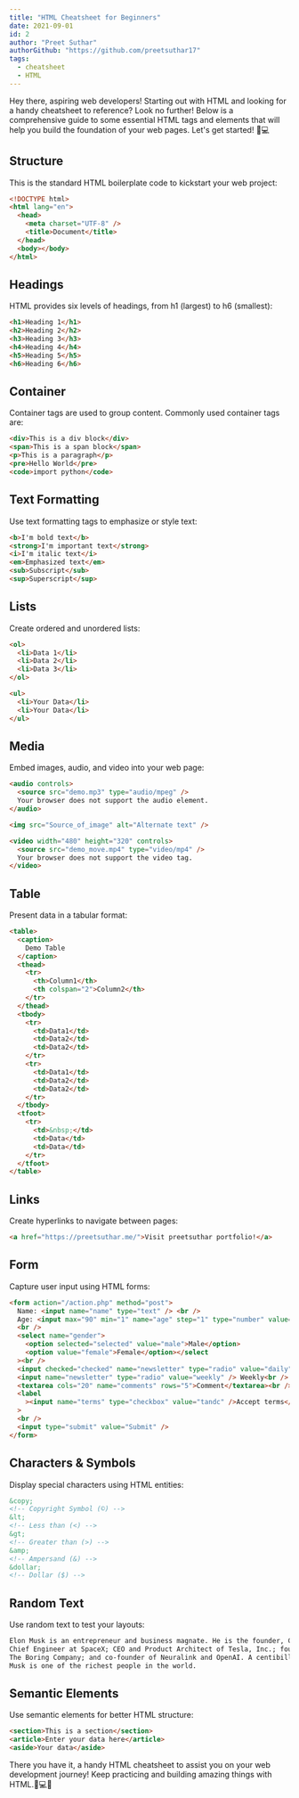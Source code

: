 ```yaml
---
title: "HTML Cheatsheet for Beginners"
date: 2021-09-01
id: 2
author: "Preet Suthar"
authorGithub: "https://github.com/preetsuthar17"
tags:
  - cheatsheet
  - HTML
---
```


Hey there, aspiring web developers! Starting out with HTML and looking for a handy cheatsheet to reference? Look no further! Below is a comprehensive guide to some essential HTML tags and elements that will help you build the foundation of your web pages. Let's get started! 🚀💻

## Structure

This is the standard HTML boilerplate code to kickstart your web project:

```html
<!DOCTYPE html>
<html lang="en">
  <head>
    <meta charset="UTF-8" />
    <title>Document</title>
  </head>
  <body></body>
</html>
```

## Headings

HTML provides six levels of headings, from h1 (largest) to h6 (smallest):

```html
<h1>Heading 1</h1>
<h2>Heading 2</h2>
<h3>Heading 3</h3>
<h4>Heading 4</h4>
<h5>Heading 5</h5>
<h6>Heading 6</h6>
```

## Container

Container tags are used to group content. Commonly used container tags are:

```html
<div>This is a div block</div>
<span>This is a span block</span>
<p>This is a paragraph</p>
<pre>Hello World</pre>
<code>import python</code>
```

## Text Formatting

Use text formatting tags to emphasize or style text:

```html
<b>I'm bold text</b>
<strong>I'm important text</strong>
<i>I'm italic text</i>
<em>Emphasized text</em>
<sub>Subscript</sub>
<sup>Superscript</sup>
```

## Lists

Create ordered and unordered lists:

```html
<ol>
  <li>Data 1</li>
  <li>Data 2</li>
  <li>Data 3</li>
</ol>

<ul>
  <li>Your Data</li>
  <li>Your Data</li>
</ul>
```

## Media

Embed images, audio, and video into your web page:

```html
<audio controls>
  <source src="demo.mp3" type="audio/mpeg" />
  Your browser does not support the audio element.
</audio>

<img src="Source_of_image" alt="Alternate text" />

<video width="480" height="320" controls>
  <source src="demo_move.mp4" type="video/mp4" />
  Your browser does not support the video tag.
</video>
```

## Table

Present data in a tabular format:

```html
<table>
  <caption>
    Demo Table
  </caption>
  <thead>
    <tr>
      <th>Column1</th>
      <th colspan="2">Column2</th>
    </tr>
  </thead>
  <tbody>
    <tr>
      <td>Data1</td>
      <td>Data2</td>
      <td>Data2</td>
    </tr>
    <tr>
      <td>Data1</td>
      <td>Data2</td>
      <td>Data2</td>
    </tr>
  </tbody>
  <tfoot>
    <tr>
      <td>&nbsp;</td>
      <td>Data</td>
      <td>Data</td>
    </tr>
  </tfoot>
</table>
```

## Links

Create hyperlinks to navigate between pages:

```html
<a href="https://preetsuthar.me/">Visit preetsuthar portfolio!</a>
```

## Form

Capture user input using HTML forms:

```html
<form action="/action.php" method="post">
  Name: <input name="name" type="text" /> <br />
  Age: <input max="90" min="1" name="age" step="1" type="number" value="18" />
  <br />
  <select name="gender">
    <option selected="selected" value="male">Male</option>
    <option value="female">Female</option></select
  ><br />
  <input checked="checked" name="newsletter" type="radio" value="daily" /> Daily
  <input name="newsletter" type="radio" value="weekly" /> Weekly<br />
  <textarea cols="20" name="comments" rows="5">Comment</textarea><br />
  <label
    ><input name="terms" type="checkbox" value="tandc" />Accept terms</label
  >
  <br />
  <input type="submit" value="Submit" />
</form>
```

## Characters & Symbols

Display special characters using HTML entities:

```html
&copy;
<!-- Copyright Symbol (©) -->
&lt;
<!-- Less than (<) -->
&gt;
<!-- Greater than (>) -->
&amp;
<!-- Ampersand (&) -->
&dollar;
<!-- Dollar ($) -->
```

## Random Text

Use random text to test your layouts:

```html
Elon Musk is an entrepreneur and business magnate. He is the founder, CEO, and
Chief Engineer at SpaceX; CEO and Product Architect of Tesla, Inc.; founder of
The Boring Company; and co-founder of Neuralink and OpenAI. A centibillionaire,
Musk is one of the richest people in the world.
```

## Semantic Elements

Use semantic elements for better HTML structure:

```html
<section>This is a section</section>
<article>Enter your data here</article>
<aside>Your data</aside>
```

There you have it, a handy HTML cheatsheet to assist you on your web development journey! Keep practicing and building amazing things with HTML.🎉💻🔥
